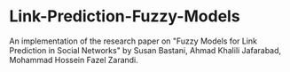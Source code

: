 # Link-Prediction-Fuzzy-Models

An implementation of the research paper on "Fuzzy Models for Link Prediction in Social Networks" by Susan Bastani, Ahmad Khalili Jafarabad, Mohammad Hossein Fazel Zarandi.
